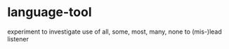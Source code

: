 # language-tool
experiment to investigate use of all, some, most, many, none to (mis-)lead listener 
